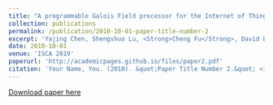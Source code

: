 ```yaml
---
title: "A programmable Galois Field processor for the Internet of Things"
collection: publications
permalink: /publication/2010-10-01-paper-title-number-2
excerpt: 'Yajing Chen, Shengshuo Lu, <Strong>Cheng Fu</Strong>, David Blaauw, Ronald Dreslinski Jr, Trevor Mudge, and Hun-Seok Kim'
date: 2010-10-01
venue: 'ISCA 2019'
paperurl: 'http://academicpages.github.io/files/paper2.pdf'
citation: 'Your Name, You. (2010). &quot;Paper Title Number 2.&quot; <i>Journal 1</i>. 1(2).'
---
```

<!-- This paper is about the number 2. The number 3 is left for future work.
 -->
[Download paper here](https://chengfu0118.github.io/files/ISCA17-GaloisField.pdf)

<!-- Recommended citation: Your Name, You. (2010). "Paper Title Number 2." <i>Journal 1</i>. 1(2). -->